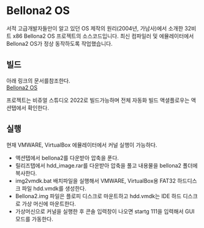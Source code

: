 # Bellona2 OS
서적 고급개발자들만이 알고 있던 OS 제작의 원리(2004년, 가남사)에서 소개한
32비트 x86 Bellona2 OS 프로젝트의 소스코드입니다.
최신 컴파일러 및 에뮬레이터에서 Bellona2 OS가 정상 동작하도록 작업했습니다.

## 빌드

아래 링크의 문서를참조한다.  
[Bellona2 OS ](https://wikidocs.net/168662)

프로젝트는 비쥬얼 스튜디오 2022로 빌드가능하며
전체 자동화 빌드 액셜플로우는 액션탭에서 확인한다.

## 실행
현재 VMWARE, VirtualBox 에뮬레이터에서 커널 실행이 가능하다.

* 액션탭에서 bellona2를 다운받아 압축을 푼다.
* 릴리즈탭에서 hdd_image.rar를 다운받아 압축을 풀고 내용물을 bellona2 폴더에 복사한다.
* img2vmdk.bat 배치파일을 실행해서 VMWARE, VirtualBox용 FAT32 하드디스크 파일 hdd.vmdk를 생성한다.
* Bellona2.img 파일은 플로피 디스크로 마운트하고 hdd.vmdk는 IDE 하드 디스크로 가상 머신에 마운트한다.
* 가상머신으로 커널을 실행한 후 콘솔 입력창이 나오면 startg 111을 입력해서 GUI 모드를 가동한다.







